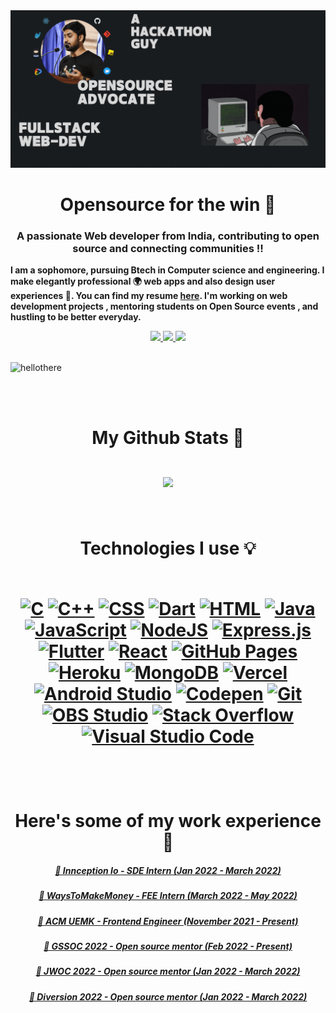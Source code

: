 
<img src="https://github.com/IAmTamal/IAmTamal/blob/main/GitHub%20Name%20Banner.gif?raw=true" />

<h1 align="center">Opensource for the win 💙</h1>
<h3 align="center">A passionate Web developer from India, contributing to open source and connecting communities !! </h3>

**I am a sophomore, pursuing Btech in Computer science and engineering. I make elegantly professional 🌍 web apps and also design user experiences 🎨. You can find my resume [here](https://tamal.vercel.app/). I'm working on web development projects , mentoring students on Open Source events , and hustling to be better everyday.**
<br/>

<p align="center">
  <a href="https://twitter.com/mrTamall">
    <img src="https://img.shields.io/twitter/follow/mrTamall?label=Twitter&logo=twitter&style=for-the-badge&color=blue" />
  </a>
  <a href="https://discord.com/invite/jZQs6Wu">
    <img src="https://img.shields.io/discord/699608417039286293?logo=discord&style=for-the-badge&color=blue" />
  </a>
  <a href="https://github.com/IAmTamal">
    <img src="https://img.shields.io/github/followers/IAmTamal?logo=github&style=for-the-badge&color=blue" />
  </a>
</p>

<br/>

<img src="https://github.com/IAmTamal/IAmTamal/blob/main/aboutme.gif?raw=true" alt="hellothere" />

<br> <br>

<h1 align="center"> My Github Stats 🚀 <br/> <br/> 
  <img align="center" src="https://github-readme-streak-stats.herokuapp.com?user=IAmTamal&theme=dracula"/> <br/>

</h1>



<br/>


<h1 align="center"> Technologies I use 💡 <br/> <br/>

<p align="center">
    <a href="https://github.com/search?q=user%3ADenverCoder1+is%3Arepo+language%3Ac"><img alt="C" src="https://img.shields.io/badge/C%20-%232370ED.svg?logo=c&logoColor=white"></a>
    <a href="https://github.com/search?q=user%3ADenverCoder1+is%3Arepo+language%3Acpp"><img alt="C++" src="https://img.shields.io/badge/C++%20-%2300599C.svg?logo=c%2B%2B&logoColor=white"></a>
    <a href="https://github.com/search?q=user%3ADenverCoder1+is%3Arepo+language%3Acss"><img alt="CSS" src="https://img.shields.io/badge/CSS%20-%231572B6.svg?logo=css3&logoColor=white"></a>
    <a href="https://github.com/search?q=user%3ADenverCoder1+is%3Arepo+language%3Adart"><img alt="Dart" src="https://img.shields.io/badge/Dart%20-%2315A6C4.svg?logo=dart&logoColor=white"></a>
    <a href="https://github.com/search?q=user%3ADenverCoder1+is%3Arepo+language%3Ahtml"><img alt="HTML" src="https://img.shields.io/badge/HTML%20-%23E34F26.svg?logo=html5&logoColor=white"></a>
    <a href="https://github.com/search?q=user%3ADenverCoder1+is%3Arepo+language%3Ajava"><img alt="Java" src="https://img.shields.io/badge/Java-%23007396.svg?logo=java&logoColor=white"></a>
    <a href="https://github.com/search?q=user%3ADenverCoder1+is%3Arepo+language%3Ajavascript"><img alt="JavaScript" src="https://img.shields.io/badge/JavaScript%20-%23F7DF1E.svg?logo=javascript&logoColor=black"></a>
    <a href="https://github.com/search?q=user%3ADenverCoder1+is%3Arepo+language%3Ajavascript"><img alt="NodeJS" src="https://img.shields.io/badge/Node.js%20-%2343853D.svg?logo=node.js&logoColor=white"></a>
    <a href="#"><img alt="Express.js" src="https://img.shields.io/badge/Express.js%20-%23404d59.svg?logo=express&logoColor=white"></a>
    <a href="#"><img alt="Flutter" src="https://img.shields.io/badge/Flutter%20-%2302569B.svg?logo=flutter&logoColor=white"></a>
    <a href="#"><img alt="React" src="https://img.shields.io/badge/React%20-%2320232a.svg?logo=react&logoColor=%2361DAFB"></a>
    <a href="#"><img alt="GitHub Pages" src="https://img.shields.io/badge/GitHub%20Pages-%23327FC7.svg?logo=github&logoColor=white"></a>
    <a href="#"><img alt="Heroku" src="https://img.shields.io/badge/Heroku%20-%23430098.svg?logo=heroku&logoColor=white"></a>
    <a href="#"><img alt="MongoDB" src ="https://img.shields.io/badge/MongoDB-%234ea94b.svg?logo=mongodb&logoColor=white"></a>
    <a href="#"><img alt="Vercel" src="https://img.shields.io/badge/Vercel%20-%23000000.svg?logo=vercel&logoColor=white"></a>
    <a href="#"><img alt="Android Studio" src="https://img.shields.io/badge/Android%20Studio-008678.svg?logo=android-studio&logoColor=white"></a>
    <a href="#"><img alt="Codepen" src="https://img.shields.io/badge/Codepen-000000.svg?logo=codepen&logoColor=white"></a>
    <a href="#"><img alt="Git" src="https://img.shields.io/badge/Git%20-%23F05033.svg?logo=git&logoColor=white"></a>
    <a href="#"><img alt="OBS Studio" src="https://img.shields.io/badge/-OBS%20Studio-302E31?logo=obs-studio&logoColor=white"></a>
    <a href="#"><img alt="Stack Overflow" src="https://img.shields.io/badge/-Stack%20Overflow-FE7A16?logo=stack-overflow&logoColor=white"></a>
    <a href="#"><img alt="Visual Studio Code" src="https://img.shields.io/badge/Visual%20Studio%20Code-0078d7.svg?logo=visual-studio-code&logoColor=white"></a>

</p>
  
</h1>



<br> <br>

<h1 align="center"> Here's some of my work experience 🚀 </h1>

<p align="center">
  <a href="https://www.linkedin.com/company/innception/" align="center"> <h5 align="center"> 🧁 Innception Io - SDE Intern (Jan 2022 - March 2022) </h5> </a>
  
  <a href="https://www.linkedin.com/company/waystomakemoney/" align="center"> <h5 align="center"> 🧁 WaysToMakeMoney - FEE Intern (March 2022 - May 2022) </h5> </a>
  
  <a href="https://www.linkedin.com/company/uem-kolkata-acm/" align="center"> <h5 align="center"> 🧁 ACM UEMK - Frontend Engineer (November 2021 - Present) </h5> </a>
  
  <a href="https://gssoc.girlscript.tech/" align="center"> <h5 align="center"> 🧁 GSSOC 2022 - Open source mentor (Feb 2022 - Present) </h5> </a>
  
  <a href="https://jwoc.tech/" align="center"> <h5 align="center"> 🧁 JWOC 2022 - Open source mentor (Jan 2022 - March 2022) </h5> </a>
  
  <a href="https://diversion.tech/#" align="center"> <h5 align="center"> 🧁 Diversion 2022 - Open source mentor (Jan 2022 - March 2022) </h5> </a>
  
</p>
